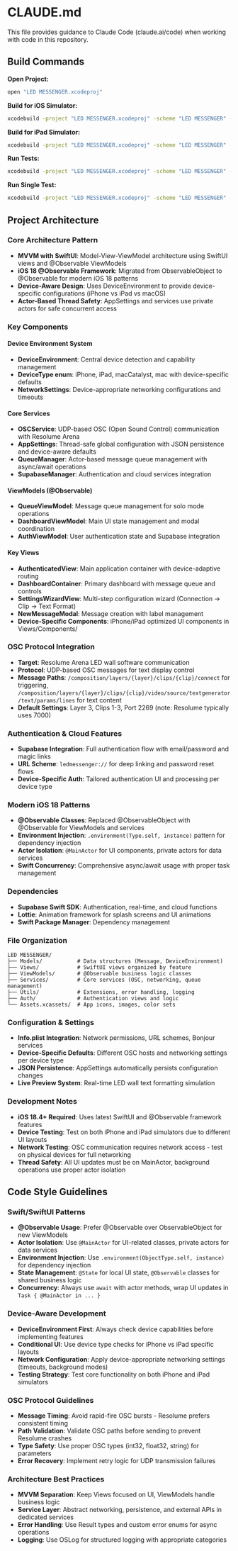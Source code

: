 # CLAUDE.md

This file provides guidance to Claude Code (claude.ai/code) when working with code in this repository.

## Build Commands

**Open Project:**
```bash
open "LED MESSENGER.xcodeproj"
```

**Build for iOS Simulator:**
```bash
xcodebuild -project "LED MESSENGER.xcodeproj" -scheme "LED MESSENGER" -destination 'platform=iOS Simulator,name=iPhone 15 Pro' build
```

**Build for iPad Simulator:**
```bash
xcodebuild -project "LED MESSENGER.xcodeproj" -scheme "LED MESSENGER" -destination 'platform=iOS Simulator,name=iPad Pro (12.9-inch) (6th generation)' build
```

**Run Tests:**
```bash
xcodebuild -project "LED MESSENGER.xcodeproj" -scheme "LED MESSENGER" -destination 'platform=iOS Simulator,name=iPhone 15 Pro' test
```

**Run Single Test:**
```bash
xcodebuild -project "LED MESSENGER.xcodeproj" -scheme "LED MESSENGER" -destination 'platform=iOS Simulator,name=iPhone 15 Pro' test -only-testing "LED_MESSENGERTests/SpecificTestClass/testMethodName"
```

## Project Architecture

### Core Architecture Pattern
- **MVVM with SwiftUI**: Model-View-ViewModel architecture using SwiftUI views and @Observable ViewModels
- **iOS 18 @Observable Framework**: Migrated from ObservableObject to @Observable for modern iOS 18 patterns
- **Device-Aware Design**: Uses DeviceEnvironment to provide device-specific configurations (iPhone vs iPad vs macOS)
- **Actor-Based Thread Safety**: AppSettings and services use private actors for safe concurrent access

### Key Components

#### Device Environment System
- **DeviceEnvironment**: Central device detection and capability management
- **DeviceType enum**: iPhone, iPad, macCatalyst, mac with device-specific defaults
- **NetworkSettings**: Device-appropriate networking configurations and timeouts

#### Core Services
- **OSCService**: UDP-based OSC (Open Sound Control) communication with Resolume Arena
- **AppSettings**: Thread-safe global configuration with JSON persistence and device-aware defaults
- **QueueManager**: Actor-based message queue management with async/await operations
- **SupabaseManager**: Authentication and cloud services integration

#### ViewModels (@Observable)
- **QueueViewModel**: Message queue management for solo mode operations
- **DashboardViewModel**: Main UI state management and modal coordination
- **AuthViewModel**: User authentication state and Supabase integration

#### Key Views
- **AuthenticatedView**: Main application container with device-adaptive routing
- **DashboardContainer**: Primary dashboard with message queue and controls
- **SettingsWizardView**: Multi-step configuration wizard (Connection → Clip → Text Format)
- **NewMessageModal**: Message creation with label management
- **Device-Specific Components**: iPhone/iPad optimized UI components in Views/Components/

### OSC Protocol Integration
- **Target**: Resolume Arena LED wall software communication
- **Protocol**: UDP-based OSC messages for text display control
- **Message Paths**: `/composition/layers/{layer}/clips/{clip}/connect` for triggering, `/composition/layers/{layer}/clips/{clip}/video/source/textgenerator/text/params/lines` for text content
- **Default Settings**: Layer 3, Clips 1-3, Port 2269 (note: Resolume typically uses 7000)

### Authentication & Cloud Features
- **Supabase Integration**: Full authentication flow with email/password and magic links
- **URL Scheme**: `ledmessenger://` for deep linking and password reset flows
- **Device-Specific Auth**: Tailored authentication UI and processing per device type

### Modern iOS 18 Patterns
- **@Observable Classes**: Replaced @ObservableObject with @Observable for ViewModels and services
- **Environment Injection**: `.environment(Type.self, instance)` pattern for dependency injection
- **Actor Isolation**: `@MainActor` for UI components, private actors for data services
- **Swift Concurrency**: Comprehensive async/await usage with proper task management

### Dependencies
- **Supabase Swift SDK**: Authentication, real-time, and cloud functions
- **Lottie**: Animation framework for splash screens and UI animations
- **Swift Package Manager**: Dependency management

### File Organization
```
LED MESSENGER/
├── Models/           # Data structures (Message, DeviceEnvironment)
├── Views/            # SwiftUI views organized by feature
├── ViewModels/       # @Observable business logic classes
├── Services/         # Core services (OSC, networking, queue management)
├── Utils/            # Extensions, error handling, logging
├── Auth/             # Authentication views and logic
└── Assets.xcassets/  # App icons, images, color sets
```

### Configuration & Settings
- **Info.plist Integration**: Network permissions, URL schemes, Bonjour services
- **Device-Specific Defaults**: Different OSC hosts and networking settings per device type
- **JSON Persistence**: AppSettings automatically persists configuration changes
- **Live Preview System**: Real-time LED wall text formatting simulation

### Development Notes
- **iOS 18.4+ Required**: Uses latest SwiftUI and @Observable framework features
- **Device Testing**: Test on both iPhone and iPad simulators due to different UI layouts
- **Network Testing**: OSC communication requires network access - test on physical devices for full networking
- **Thread Safety**: All UI updates must be on MainActor, background operations use proper actor isolation

## Code Style Guidelines

### Swift/SwiftUI Patterns
- **@Observable Usage**: Prefer @Observable over ObservableObject for new ViewModels
- **Actor Isolation**: Use `@MainActor` for UI-related classes, private actors for data services
- **Environment Injection**: Use `.environment(ObjectType.self, instance)` for dependency injection
- **State Management**: `@State` for local UI state, `@Observable` classes for shared business logic
- **Concurrency**: Always use `await` with actor methods, wrap UI updates in `Task { @MainActor in ... }`

### Device-Aware Development
- **DeviceEnvironment First**: Always check device capabilities before implementing features
- **Conditional UI**: Use device type checks for iPhone vs iPad specific layouts
- **Network Configuration**: Apply device-appropriate networking settings (timeouts, background modes)
- **Testing Strategy**: Test core functionality on both iPhone and iPad simulators

### OSC Protocol Guidelines
- **Message Timing**: Avoid rapid-fire OSC bursts - Resolume prefers consistent timing
- **Path Validation**: Validate OSC paths before sending to prevent Resolume crashes
- **Type Safety**: Use proper OSC types (int32, float32, string) for parameters
- **Error Recovery**: Implement retry logic for UDP transmission failures

### Architecture Best Practices
- **MVVM Separation**: Keep Views focused on UI, ViewModels handle business logic
- **Service Layer**: Abstract networking, persistence, and external APIs in dedicated services
- **Error Handling**: Use Result types and custom error enums for async operations
- **Logging**: Use OSLog for structured logging with appropriate categories